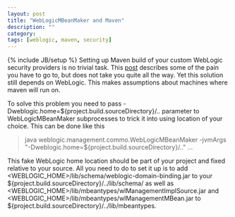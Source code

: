 ```yaml
---
layout: post
title: "WebLogicMBeanMaker and Maven"
description: ""
category: 
tags: [weblogic, maven, security]
---
```

{% include JB/setup %}
Setting up Maven build of your custom WebLogic security providers is no trivial task. This [post](http://monduke.com/2007/08/29/maven-and-weblogicmbeanmaker-in-weblogic-910/) describes some of the pain you have to go to, but does not take you quite all the way. Yet this solution still depends on WebLogic. This makes assumptions about machines where maven will run on. 
 
To solve this problem you need to pass -Dweblogic.home=${project.build.sourceDirectory}/.. parameter to WebLogicMBeanMaker subprocesses to trick it into using location of your choice. This can be done like this 

> java weblogic.management.commo.WebLogicMBeanMaker -jvmArgs "-Dweblogic.home=${project.build.sourceDirectory}/.." ... 

This fake WebLogic home location should be part of your project and fixed relative to your source.  All you need to do to set it up is to add &lt;WEBLOGIC_HOME&gt;/lib/schema/weblogic-domain-binding.jar to your ${project.build.sourceDirectory}/../lib/schema/ as well as &lt;WEBLOGIC_HOME&gt;/lib/mbeantypes/wlManagementImplSource.jar and &lt;WEBLOGIC_HOME&gt;/lib/mbeantypes/wlManagementMBean.jar to ${project.build.sourceDirectory}/../lib/mbeantypes.
